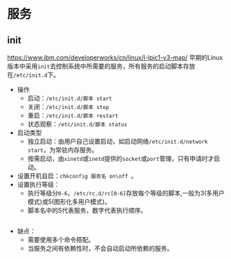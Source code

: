 # 服务

## init
https://www.ibm.com/developerworks/cn/linux/l-lpic1-v3-map/
早期的Linux版本中采用`init`去控制系统中所需要的服务，所有服务的启动脚本存放在`/etc/init.d`下。

- 操作
  - 启动：`/etc/init.d/脚本 start`
  - 关闭：`/etc/init.d/脚本 stop`
  - 重启：`/etc/init.d/脚本 restart`
  - 状态观察：`/etc/init.d/脚本 status`
- 启动类型
  - 独立启动：由用户自己设置启动，如启动网络`/etc/init.d/network start`，为常驻内存服务。
  - 按需启动，由`xinetd`或`inetd`提供的`socket`或`port`管理，只有申请时才启动。
- 设置开机自启：`chkconfig 服务名 on\off `。
- 设置执行等级：
  - 执行等级分`0-6`，`/etc/rc.d/rc[0-6]`存放每个等级的脚本,一般为3(多用户模式)或5(图形化多用户模式)。
  - 脚本名中的S代表服务，数字代表执行顺序。

```

```

- 缺点：
  - 需要使用多个命令搭配。
  - 当服务之间有依赖性时，不会自动启动所依赖的服务。
